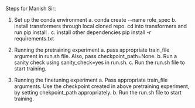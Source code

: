 Steps for Manish Sir:

1. Set up the conda environment
    a. conda create --name role_spec
    b. install transformers through local cloned repo. cd into transformers and run pip install .
    c. install other dependencies pip install -r requirements.txt

2. Running the pretraining experiment
    a. pass appropriate train_file argument in run.sh file. Also, pass checkpoint_path=None.
    b. Run a sanity check using sanity_check=yes in run.sh.
    c. Run the run.sh file to start training.

3. Running the finetuning experiment
    a. Pass appropriate train_file arguments. Use the checkpoint created in above pretraining experiment, by setting chekpoint_path appropriately.
    b. Run the run.sh file to start training.